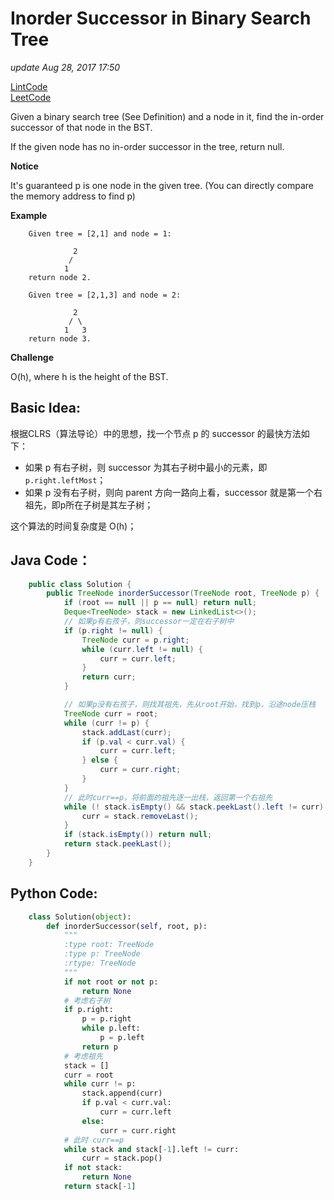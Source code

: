 # Inorder Successor in Binary Search Tree

_update Aug 28, 2017 17:50_

[LintCode](http://www.lintcode.com/en/problem/inorder-successor-in-binary-search-tree/)  
[LeetCode](https://leetcode.com/problems/inorder-successor-in-bst/description/)

Given a binary search tree \(See Definition\) and a node in it, find the in-order successor of that node in the BST.

If the given node has no in-order successor in the tree, return null.

**Notice**

It's guaranteed p is one node in the given tree. \(You can directly compare the memory address to find p\)

**Example**

```text
    Given tree = [2,1] and node = 1:

              2
             /
            1
    return node 2.

    Given tree = [2,1,3] and node = 2:

              2
             / \
            1   3
    return node 3.
```

**Challenge** 

O\(h\), where h is the height of the BST.

## Basic Idea:

根据CLRS（算法导论）中的思想，找一个节点 p 的 successor 的最快方法如下：

* 如果 p 有右子树，则 successor 为其右子树中最小的元素，即 `p.right.leftMost`；
* 如果 p 没有右子树，则向 parent 方向一路向上看，successor 就是第一个右祖先，即p所在子树是其左子树；

这个算法的时间复杂度是 O\(h\)；

## Java Code：

```java
    public class Solution {
        public TreeNode inorderSuccessor(TreeNode root, TreeNode p) {
            if (root == null || p == null) return null;
            Deque<TreeNode> stack = new LinkedList<>();
            // 如果p有右孩子，则successor一定在右子树中
            if (p.right != null) {
                TreeNode curr = p.right;
                while (curr.left != null) {
                    curr = curr.left;
                }
                return curr;
            }

            // 如果p没有右孩子，则找其祖先，先从root开始，找到p，沿途node压栈
            TreeNode curr = root;
            while (curr != p) {
                stack.addLast(curr);
                if (p.val < curr.val) {
                    curr = curr.left;
                } else {
                    curr = curr.right;
                }
            }
            // 此时curr==p，将前面的祖先逐一出栈，返回第一个右祖先
            while (! stack.isEmpty() && stack.peekLast().left != curr) {
                curr = stack.removeLast();
            }
            if (stack.isEmpty()) return null;
            return stack.peekLast();
        }
    }
```

## Python Code:

```python
    class Solution(object):
        def inorderSuccessor(self, root, p):
            """
            :type root: TreeNode
            :type p: TreeNode
            :rtype: TreeNode
            """
            if not root or not p:
                return None
            # 考虑右子树
            if p.right:
                p = p.right
                while p.left:
                    p = p.left
                return p
            # 考虑祖先
            stack = []
            curr = root
            while curr != p:
                stack.append(curr)
                if p.val < curr.val:
                    curr = curr.left
                else:
                    curr = curr.right
            # 此时 curr==p
            while stack and stack[-1].left != curr:
                curr = stack.pop()
            if not stack:
                return None
            return stack[-1]
```

